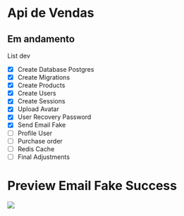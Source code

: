 # Api de Vendas
## Em andamento
List dev
- [x] Create Database Postgres
- [x] Create Migrations
- [x] Create Products 
- [x] Create Users
- [x] Create Sessions
- [x] Upload Avatar
- [x] User Recovery Password
- [x] Send Email Fake 
- [ ] Profile User  
- [ ] Purchase order
- [ ] Redis Cache
- [ ] Final Adjustments

# Preview Email Fake Success
<img src="https://i.imgur.com/OCzI7TJ.png" width="auto"/>
